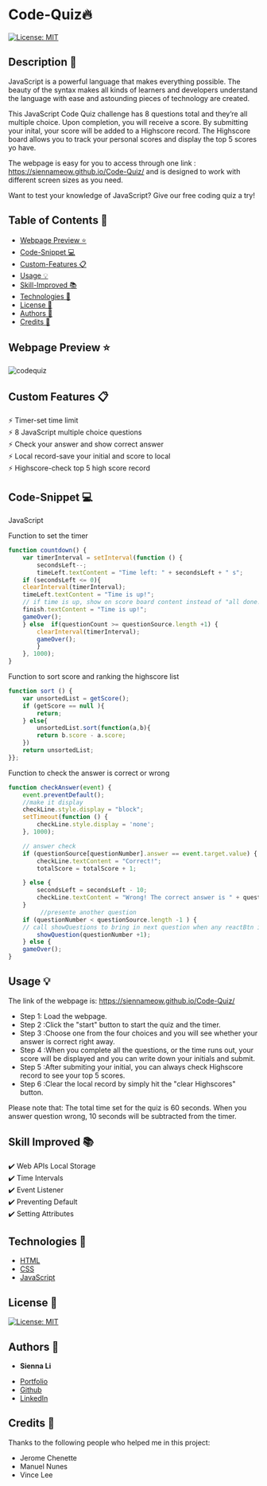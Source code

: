 # Code-Quiz🔥
[![License: MIT](https://img.shields.io/badge/License-MIT-yellow.svg)](https://github.com/siennameow/Code-Quiz/blob/main/LICENSE)

## Description 📝 

JavaScript is a powerful language that makes everything possible. The beauty of the syntax makes all kinds of learners and developers understand the language with ease and astounding pieces of technology are created.

This JavaScript Code Quiz challenge has 8 questions total and they’re all multiple choice. Upon completion, you will receive a score. By submitting your inital, your score will be added to a Highscore record. The Highscore board allows you to track your personal scores and display the top 5 scores yo have.

The webpage is easy for you to access through one link : https://siennameow.github.io/Code-Quiz/ and is designed to work with different screen sizes as you need.

Want to test your knowledge of JavaScript? Give our free coding quiz a try! 

## Table of Contents 📖

* [Webpage Preview ⭐](#webpage-preview-)
* [Code-Snippet 💻](#code-snippet-)
* [Custom-Features 📋](#custom-features-)
* [Usage 💡](#usage-)
* [Skill-Improved 📚](#skill-improved-)
* [Technologies 🔧](#technologies-)
* [License 📜](#license-)
* [Authors 👩](#authors-)
* [Credits 🙌](#credits-)

## Webpage Preview ⭐

![codequiz](https://user-images.githubusercontent.com/101283174/171315045-22e1d9ce-bed5-4659-92b2-51842311ea33.png)

## Custom Features 📋

⚡️ Timer-set time limit\
⚡️ 8 JavaScript multiple choice questions\
⚡️ Check your answer and show correct answer\
⚡️ Local record-save your initial and score to local\
⚡️ Highscore-check top 5 high score record

## Code-Snippet 💻

JavaScript

Function to set the timer
```JavaScript
function countdown() { 
    var timerInterval = setInterval(function () {
        secondsLeft--;
        timeLeft.textContent = "Time left: " + secondsLeft + " s";
    if (secondsLeft <= 0){
    clearInterval(timerInterval);
    timeLeft.textContent = "Time is up!"; 
    // if time is up, show on score board content instead of "all done!"
    finish.textContent = "Time is up!";
    gameOver();
    } else  if(questionCount >= questionSource.length +1) {
        clearInterval(timerInterval);
        gameOver();
        } 
    }, 1000);
}
```


Function to sort score and ranking the highscore list
```JavaScript
function sort () {
    var unsortedList = getScore();
    if (getScore == null ){
        return;
    } else{
        unsortedList.sort(function(a,b){
        return b.score - a.score;
    })
    return unsortedList;
}};
```

Function to check the answer is correct or wrong
```JavaScript
function checkAnswer(event) {
    event.preventDefault();
    //make it display
    checkLine.style.display = "block";
    setTimeout(function () {
        checkLine.style.display = 'none';
    }, 1000);

    // answer check
    if (questionSource[questionNumber].answer == event.target.value) {
        checkLine.textContent = "Correct!"; 
        totalScore = totalScore + 1;

    } else {
        secondsLeft = secondsLeft - 10;
        checkLine.textContent = "Wrong! The correct answer is " + questionSource[questionNumber].answer + " .";
    }
         //presente another question
    if (questionNumber < questionSource.length -1 ) {
    // call showQuestions to bring in next question when any reactBtn is clicked
        showQuestion(questionNumber +1);
    } else {
    gameOver();
}
```


## Usage 💡

The link of the webpage is: https://siennameow.github.io/Code-Quiz/

- Step 1: Load the webpage.
- Step 2 :Click the "start" button to start the quiz and the timer.
- Step 3 :Choose one from the four choices and you will see whether your answer is correct right away.
- Step 4 :When you complete all the questions, or the time runs out, your score will be displayed and you can write down your initials and submit.
- Step 5 :After submiting your initial, you can always check Highscore record to see your top 5 scores.
- Step 6 :Clear the local record by simply hit the "clear Highscores" button.


Please note that:
The total time set for the quiz is 60 seconds.
When you answer question wrong, 10 seconds will be subtracted from the timer.

## Skill Improved 📚
✔️ Web APIs Local Storage\
✔️ Time Intervals\
✔️ Event Listener\
✔️ Preventing Default\
✔️ Setting Attributes


## Technologies 🔧

* [HTML](https://developer.mozilla.org/en-US/docs/Web/HTML)
* [CSS](https://developer.mozilla.org/en-US/docs/Web/CSS)
* [JavaScript](https://developer.mozilla.org/en-US/docs/Web/JavaScript)

## License 📜
[![License: MIT](https://img.shields.io/badge/License-MIT-yellow.svg)](https://github.com/siennameow/Code-Quiz/blob/main/LICENSE)

## Authors 👩

* **Sienna Li** 

- [Portfolio](#)
- [Github](https://github.com/siennameow)
- [LinkedIn](https://www.linkedin.com/in/hexuanli/)


## Credits 🙌

Thanks to the following people who helped me in this project:
- Jerome Chenette
- Manuel Nunes
- Vince Lee
